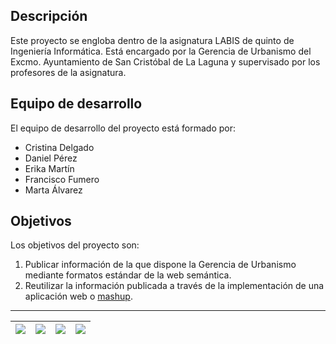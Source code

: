 ## Descripción ##
Este proyecto se engloba dentro de la asignatura LABIS de quinto de Ingeniería Informática.
Está encargado por la Gerencia de Urbanismo del Excmo. Ayuntamiento de San Cristóbal de La Laguna y supervisado por los profesores de la asignatura.

## Equipo de desarrollo ##

El equipo de desarrollo del proyecto está formado por:
  * Cristina Delgado
  * Daniel Pérez
  * Erika Martín
  * Francisco Fumero
  * Marta Álvarez

## Objetivos ##

Los objetivos del proyecto son:
  1. Publicar información de la que dispone la Gerencia de Urbanismo mediante formatos estándar de la web semántica.
  1. Reutilizar la información publicada a través de la implementación de una aplicación web o [mashup](http://es.wikipedia.org/wiki/Mashup_%28aplicaci%C3%B3n_web_h%C3%ADbrida%29).


---


| [![](http://www.ull.es/Public/images/wull/logo.gif)](http://www.ull.es) | [![](http://www.escuelas.ull.es/etsii/Public/headers/informatica/cab1.jpg)](http://www.etsii.ull.es) | [![](http://www.gerenciaurbanismo.com/gerencia/GERENCIA/published/DEFAULT/img/layout_common/gerencia.gif)](http://www.gerenciaurbanismo.com/) | [![](http://www.gerenciaurbanismo.com/gerencia/GERENCIA/published/DEFAULT/img/layout_common/la_laguna.gif)](http://www.aytolalaguna.com/) |
|:------------------------------------------------------------------------|:-----------------------------------------------------------------------------------------------------|:----------------------------------------------------------------------------------------------------------------------------------------------|:------------------------------------------------------------------------------------------------------------------------------------------|